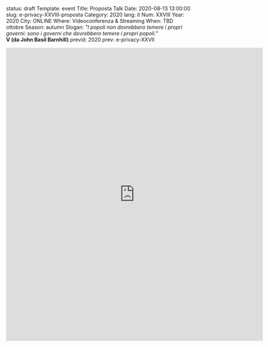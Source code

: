 status: draft
Template: event
Title: Proposta Talk
Date: 2020-08-13 13:00:00
slug: e-privacy-XXVIII-proposta
Category: 2020
lang: it
Num: XXVIII
Year: 2020
City: ONLINE
Where: Videoconferenza & Streaming
When: TBD ottobre
Season: autumn
Slogan: <i>"I popoli non dovrebbero temere i propri governi: sono i governi che dovrebbero temere i propri popoli."</i><br/><b>V (da John Basil Barnhill)</b>
previd: 2020
prev: e-privacy-XXVII


<iframe src="https://forms.gle/FYmgxAhhiGZAfwco8" width="700" height="800" frameborder="0" marginheight="0" marginwidth="0">Caricamento in corso...</iframe>
